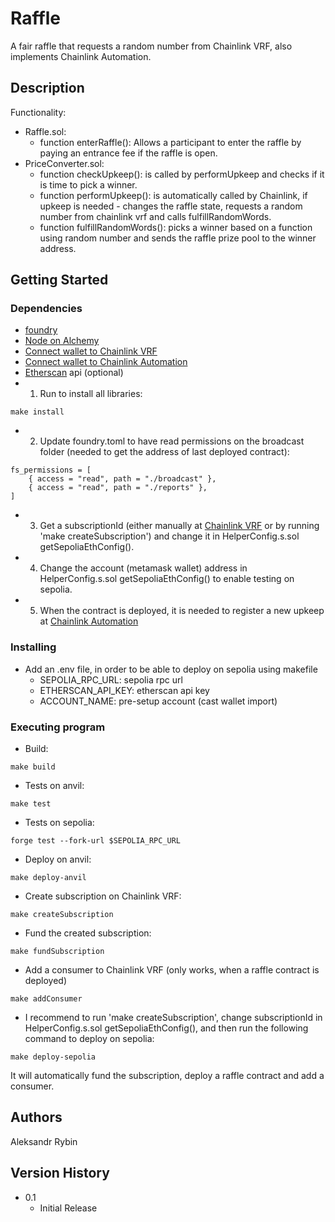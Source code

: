 # Raffle

A fair raffle that requests a random number from Chainlink VRF, also implements Chainlink Automation. 

## Description

Functionality: 
* Raffle.sol:
    * function enterRaffle(): Allows a participant to enter the raffle by paying an entrance fee if the raffle is open.
* PriceConverter.sol:
    * function checkUpkeep(): is called by performUpkeep and checks if it is time to pick a winner.
    * function performUpkeep(): is automatically called by Chainlink, if upkeep is needed - changes the raffle state, requests a random number from chainlink vrf and calls fulfillRandomWords.
    * function fulfillRandomWords(): picks a winner based on a function using random number and sends the raffle prize pool to the winner address.

## Getting Started

### Dependencies

* [foundry](https://github.com/foundry-rs) 
* [Node on Alchemy](https://dashboard.alchemy.com/)
* [Connect wallet to Chainlink VRF](https://vrf.chain.link/)
* [Connect wallet to Chainlink Automation](https://automation.chain.link/) 
* [Etherscan](https://etherscan.io/) api (optional)
* 1. Run to install all libraries:
```
make install
```
* 2. Update foundry.toml to have read permissions on the broadcast folder (needed to get the address of last deployed contract):
```
fs_permissions = [
    { access = "read", path = "./broadcast" },
    { access = "read", path = "./reports" },
]
```
* 3. Get a subscriptionId (either manually at [Chainlink VRF](https://vrf.chain.link/) or by running 'make createSubscription') and change it in HelperConfig.s.sol getSepoliaEthConfig().
* 4. Change the account (metamask wallet) address in HelperConfig.s.sol getSepoliaEthConfig() to enable testing on sepolia.
* 5. When the contract is deployed, it is needed to register a new upkeep at [Chainlink Automation](https://automation.chain.link/)

### Installing

* Add an .env file, in order to be able to deploy on sepolia using makefile
    * SEPOLIA_RPC_URL: sepolia rpc url 
    * ETHERSCAN_API_KEY: etherscan api key
    * ACCOUNT_NAME: pre-setup account (cast wallet import)

### Executing program

* Build:
```
make build
```
* Tests on anvil:
```
make test
```
* Tests on sepolia:
```
forge test --fork-url $SEPOLIA_RPC_URL
```
* Deploy on anvil:
```
make deploy-anvil
```
* Create subscription on Chainlink VRF:
```
make createSubscription
```
* Fund the created subscription:
```
make fundSubscription
```
* Add a consumer to Chainlink VRF (only works, when a raffle contract is deployed)
```
make addConsumer
```
* I recommend to run 'make createSubscription', change subscriptionId in HelperConfig.s.sol getSepoliaEthConfig(), and then run the following command to deploy on sepolia:
```
make deploy-sepolia
```
It will automatically fund the subscription, deploy a raffle contract and add a consumer.

## Authors

Aleksandr Rybin  

## Version History

* 0.1
    * Initial Release